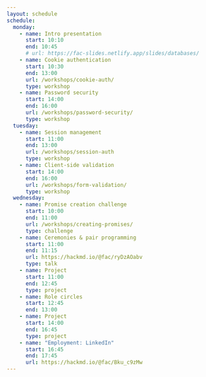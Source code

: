 ```yaml
---
layout: schedule
schedule:
  monday:
    - name: Intro presentation
      start: 10:10
      end: 10:45
      # url: https://fac-slides.netlify.app/slides/databases/
    - name: Cookie authentication
      start: 10:30
      end: 13:00
      url: /workshops/cookie-auth/
      type: workshop
    - name: Password security
      start: 14:00
      end: 16:00
      url: /workshops/password-security/
      type: workshop
  tuesday:
    - name: Session management
      start: 11:00
      end: 13:00
      url: /workshops/session-auth
      type: workshop
    - name: Client-side validation
      start: 14:00
      end: 16:00
      url: /workshops/form-validation/
      type: workshop
  wednesday:
    - name: Promise creation challenge
      start: 10:00
      end: 11:00
      url: /workshops/creating-promises/
      type: challenge
    - name: Ceremonies & pair programming
      start: 11:00
      end: 11:15
      url: https://hackmd.io/@fac/ryDzAOabv
      type: talk
    - name: Project
      start: 11:00
      end: 12:45
      type: project
    - name: Role circles
      start: 12:45
      end: 13:00
    - name: Project
      start: 14:00
      end: 16:45
      type: project
    - name: "Employment: LinkedIn"
      start: 16:45
      end: 17:45
      url: https://hackmd.io/@fac/Bku_c9zMw
---
```

